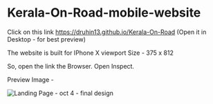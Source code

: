# Kerala-On-Road-mobile-website

Click on this link 
https://druhin13.github.io/Kerala-On-Road
(Open it in Desktop - for best preview)

The website is built for IPhone X viewport
Size - 375 x 812

So, open the link the Browser.
Open Inspect.


Preview Image - 

![Landing Page - oct 4 - final design](https://user-images.githubusercontent.com/46156118/66249592-5f60ec00-e753-11e9-9db3-f5ee4bf4fe82.png)
